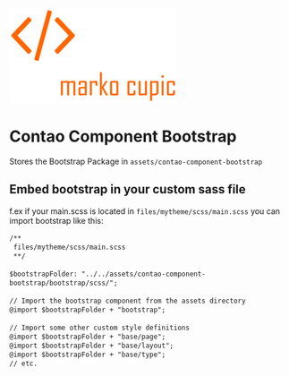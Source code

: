 ![Logo](https://github.com/markocupic/markocupic/blob/main/logo.png)

# Contao Component Bootstrap
Stores the Bootstrap Package in `assets/contao-component-bootstrap`

## Embed bootstrap in your custom sass file
f.ex if your main.scss is located in `files/mytheme/scss/main.scss` you can import bootstrap like this:

```
/**
 files/mytheme/scss/main.scss
 **/

$bootstrapFolder: "../../assets/contao-component-bootstrap/bootstrap/scss/";

// Import the bootstrap component from the assets directory
@import $bootstrapFolder + "bootstrap";

// Import some other custom style definitions
@import $bootstrapFolder + "base/page";
@import $bootstrapFolder + "base/layout";
@import $bootstrapFolder + "base/type";
// etc.

```
